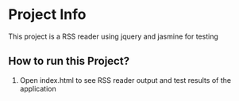 # Project Info
  This project is a RSS reader using jquery and jasmine for testing
## How to run this Project?

1. Open index.html to see RSS reader output and test results of the application 


